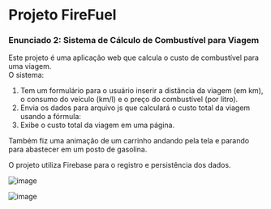 # Projeto FireFuel  
### Enunciado 2: Sistema de Cálculo de Combustível para Viagem
Este projeto é uma aplicação web que calcula o custo de combustível para uma viagem.  
O sistema:
1. Tem um formulário para o usuário inserir a distância da viagem (em km), o consumo do veículo (km/l) e o preço do combustível (por litro).
2. Envia os dados para arquivo js que calculará o custo total da viagem usando a fórmula:
3. Exibe o custo total da viagem em uma página.

Também fiz uma animação de um carrinho andando pela tela e parando para abastecer em um posto de gasolina.  

O projeto utiliza Firebase para o registro e persistência dos dados.

![image](https://github.com/user-attachments/assets/a4b169a0-9726-488f-9be4-0f647772293b)

![image](https://github.com/user-attachments/assets/c23fd385-aa7d-4ca9-9ede-84a10f0e2d35)

